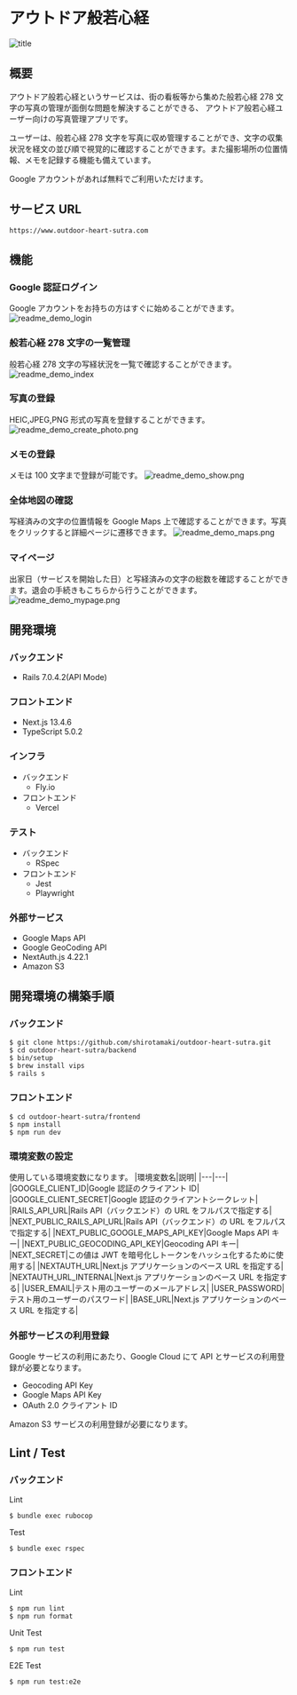 # アウトドア般若心経

![title](frontend/public/images/logo.svg)

## 概要

アウトドア般若心経というサービスは、街の看板等から集めた般若心経 278 文字の写真の管理が面倒な問題を解決することができる、
アウトドア般若心経ユーザー向けの写真管理アプリです。

ユーザーは、般若心経 278 文字を写真に収め管理することができ、文字の収集状況を経文の並び順で視覚的に確認することができます。また撮影場所の位置情報、メモを記録する機能も備えています。

Google アカウントがあれば無料でご利用いただけます。

## サービス URL

```
https://www.outdoor-heart-sutra.com
```

## 機能

### Google 認証ログイン

Google アカウントをお持ちの方はすぐに始めることができます。
![readme_demo_login](frontend/public/images/readme_demo_login.png)

### 般若心経 278 文字の一覧管理

般若心経 278 文字の写経状況を一覧で確認することができます。
![readme_demo_index](frontend/public/images/readme_demo_index.png)

### 写真の登録

HEIC,JPEG,PNG 形式の写真を登録することができます。
![readme_demo_create_photo.png](frontend/public/images/readme_demo_create_photo.png)

### メモの登録

メモは 100 文字まで登録が可能です。
![readme_demo_show.png](frontend/public/images/readme_demo_show.png)

### 全体地図の確認

写経済みの文字の位置情報を Google Maps 上で確認することができます。写真をクリックすると詳細ページに遷移できます。
![readme_demo_maps.png](frontend/public/images/readme_demo_maps.png)

### マイページ
出家日（サービスを開始した日）と写経済みの文字の総数を確認することができます。退会の手続きもこちらから行うことができます。
![readme_demo_mypage.png](frontend/public/images/readme_demo_mypage.png)

## 開発環境

### バックエンド

- Rails 7.0.4.2(API Mode)

### フロントエンド

- Next.js 13.4.6
- TypeScript 5.0.2

### インフラ

- バックエンド
  - Fly.io
- フロントエンド
  - Vercel

### テスト

- バックエンド
  - RSpec
- フロントエンド
  - Jest
  - Playwright

### 外部サービス

- Google Maps API
- Google GeoCoding API
- NextAuth.js 4.22.1
- Amazon S3

## 開発環境の構築手順

### バックエンド

```
$ git clone https://github.com/shirotamaki/outdoor-heart-sutra.git
$ cd outdoor-heart-sutra/backend
$ bin/setup
$ brew install vips
$ rails s
```

### フロントエンド

```
$ cd outdoor-heart-sutra/frontend
$ npm install
$ npm run dev
```

### 環境変数の設定

使用している環境変数になります。
|環境変数名|説明|
|---|---|
|GOOGLE_CLIENT_ID|Google 認証のクライアント ID|
|GOOGLE_CLIENT_SECRET|Google 認証のクライアントシークレット|
|RAILS_API_URL|Rails API（バックエンド）の URL をフルパスで指定する|
|NEXT_PUBLIC_RAILS_API_URL|Rails API（バックエンド）の URL をフルパスで指定する|
|NEXT_PUBLIC_GOOGLE_MAPS_API_KEY|Google Maps API キー|
|NEXT_PUBLIC_GEOCODING_API_KEY|Geocoding API キー|
|NEXT_SECRET|この値は JWT を暗号化しトークンをハッシュ化するために使用する|
|NEXTAUTH_URL|Next.js アプリケーションのベース URL を指定する|
|NEXTAUTH_URL_INTERNAL|Next.js アプリケーションのベース URL を指定する|
|USER_EMAIL|テスト用のユーザーのメールアドレス|
|USER_PASSWORD|テスト用のユーザーのパスワード|
|BASE_URL|Next.js アプリケーションのベース URL を指定する|

### 外部サービスの利用登録

Google サービスの利用にあたり、Google Cloud にて API とサービスの利用登録が必要となります。

- Geocoding API Key
- Google Maps API Key
- OAuth 2.0 クライアント ID

Amazon S3 サービスの利用登録が必要になります。

## Lint / Test

### バックエンド

Lint

```
$ bundle exec rubocop
```

Test

```
$ bundle exec rspec
```

### フロントエンド

Lint

```
$ npm run lint
$ npm run format
```

Unit Test

```
$ npm run test
```

E2E Test

```
$ npm run test:e2e
```
